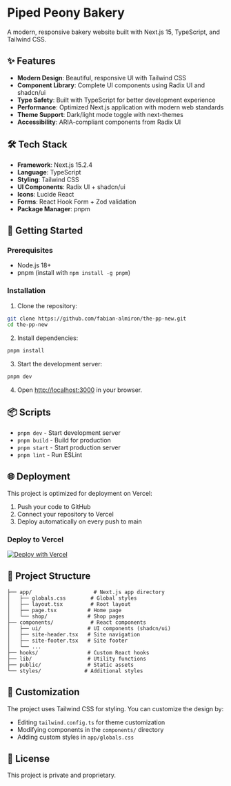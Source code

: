 # Piped Peony Bakery

A modern, responsive bakery website built with Next.js 15, TypeScript, and Tailwind CSS.

## ✨ Features

- **Modern Design**: Beautiful, responsive UI with Tailwind CSS
- **Component Library**: Complete UI components using Radix UI and shadcn/ui
- **Type Safety**: Built with TypeScript for better development experience
- **Performance**: Optimized Next.js application with modern web standards
- **Theme Support**: Dark/light mode toggle with next-themes
- **Accessibility**: ARIA-compliant components from Radix UI

## 🛠️ Tech Stack

- **Framework**: Next.js 15.2.4
- **Language**: TypeScript
- **Styling**: Tailwind CSS
- **UI Components**: Radix UI + shadcn/ui
- **Icons**: Lucide React
- **Forms**: React Hook Form + Zod validation
- **Package Manager**: pnpm

## 🚀 Getting Started

### Prerequisites

- Node.js 18+ 
- pnpm (install with `npm install -g pnpm`)

### Installation

1. Clone the repository:
```bash
git clone https://github.com/fabian-almiron/the-pp-new.git
cd the-pp-new
```

2. Install dependencies:
```bash
pnpm install
```

3. Start the development server:
```bash
pnpm dev
```

4. Open [http://localhost:3000](http://localhost:3000) in your browser.

## 📦 Scripts

- `pnpm dev` - Start development server
- `pnpm build` - Build for production
- `pnpm start` - Start production server
- `pnpm lint` - Run ESLint

## 🌐 Deployment

This project is optimized for deployment on Vercel:

1. Push your code to GitHub
2. Connect your repository to Vercel
3. Deploy automatically on every push to main

### Deploy to Vercel

[![Deploy with Vercel](https://vercel.com/button)](https://vercel.com/new/clone?repository-url=https://github.com/fabian-almiron/the-pp-new)

## 📁 Project Structure

```
├── app/                    # Next.js app directory
│   ├── globals.css        # Global styles
│   ├── layout.tsx         # Root layout
│   ├── page.tsx          # Home page
│   └── shop/             # Shop pages
├── components/            # React components
│   ├── ui/               # UI components (shadcn/ui)
│   ├── site-header.tsx   # Site navigation
│   ├── site-footer.tsx   # Site footer
│   └── ...
├── hooks/                # Custom React hooks
├── lib/                  # Utility functions
├── public/               # Static assets
└── styles/              # Additional styles
```

## 🎨 Customization

The project uses Tailwind CSS for styling. You can customize the design by:

- Editing `tailwind.config.ts` for theme customization
- Modifying components in the `components/` directory
- Adding custom styles in `app/globals.css`

## 📄 License

This project is private and proprietary.